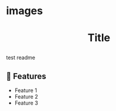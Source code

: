 # images
# <p align="center">Title</p>
  
test readme    

## 🧐 Features    
- Feature 1
- Feature 2
- Feature 3
        
